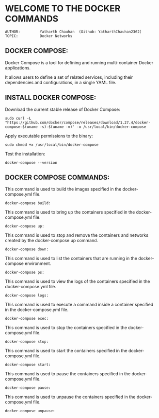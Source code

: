 # **WELCOME TO THE DOCKER COMMANDS**

    AUTHOR:         Yatharth Chauhan  (Github: YatharthChauhan2362)
    TOPIC:          Docker Networks

## DOCKER COMPOSE:

Docker Compose is a tool for defining and running multi-container Docker applications.

It allows users to define a set of related services, including their dependencies and configurations, in a single YAML file.

## INSTALL DOCKER COMPOSE:

Download the current stable release of Docker Compose:

    sudo curl -L "https://github.com/docker/compose/releases/download/1.27.4/docker-compose-$(uname -s)-$(uname -m)" -o /usr/local/bin/docker-compose

Apply executable permissions to the binary:

    sudo chmod +x /usr/local/bin/docker-compose

Test the installation:

    docker-compose --version

## DOCKER COMPOSE COMMANDS:

This command is used to build the images specified in the docker-compose.yml file.

    docker-compose build:

This command is used to bring up the containers specified in the docker-compose.yml file.

    docker-compose up:

This command is used to stop and remove the containers and networks created by the docker-compose up command.

    docker-compose down:

This command is used to list the containers that are running in the docker-compose environment.

    docker-compose ps:

This command is used to view the logs of the containers specified in the docker-compose.yml file.

    docker-compose logs:

This command is used to execute a command inside a container specified in the docker-compose.yml file.

    docker-compose exec:

This command is used to stop the containers specified in the docker-compose.yml file.

    docker-compose stop:

This command is used to start the containers specified in the docker-compose.yml file.

    docker-compose start:

This command is used to pause the containers specified in the docker-compose.yml file.

    docker-compose pause:

This command is used to unpause the containers specified in the docker-compose.yml file.

    docker-compose unpause:
